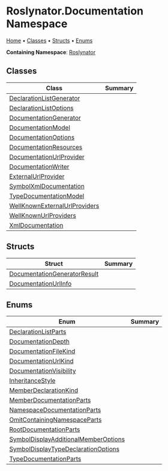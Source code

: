 <a name="_top"></a>

# Roslynator\.Documentation Namespace

[Home](../../README.md#_top) &#x2022; [Classes](#classes) &#x2022; [Structs](#structs) &#x2022; [Enums](#enums)

**Containing Namespace**: [Roslynator](../README.md#_top)

## Classes

| Class | Summary |
| ----- | ------- |
| [DeclarationListGenerator](DeclarationListGenerator/README.md#_top) | |
| [DeclarationListOptions](DeclarationListOptions/README.md#_top) | |
| [DocumentationGenerator](DocumentationGenerator/README.md#_top) | |
| [DocumentationModel](DocumentationModel/README.md#_top) | |
| [DocumentationOptions](DocumentationOptions/README.md#_top) | |
| [DocumentationResources](DocumentationResources/README.md#_top) | |
| [DocumentationUrlProvider](DocumentationUrlProvider/README.md#_top) | |
| [DocumentationWriter](DocumentationWriter/README.md#_top) | |
| [ExternalUrlProvider](ExternalUrlProvider/README.md#_top) | |
| [SymbolXmlDocumentation](SymbolXmlDocumentation/README.md#_top) | |
| [TypeDocumentationModel](TypeDocumentationModel/README.md#_top) | |
| [WellKnownExternalUrlProviders](WellKnownExternalUrlProviders/README.md#_top) | |
| [WellKnownUrlProviders](WellKnownUrlProviders/README.md#_top) | |
| [XmlDocumentation](XmlDocumentation/README.md#_top) | |

## Structs

| Struct | Summary |
| ------ | ------- |
| [DocumentationGeneratorResult](DocumentationGeneratorResult/README.md#_top) | |
| [DocumentationUrlInfo](DocumentationUrlInfo/README.md#_top) | |

## Enums

| Enum | Summary |
| ---- | ------- |
| [DeclarationListParts](DeclarationListParts/README.md#_top) | |
| [DocumentationDepth](DocumentationDepth/README.md#_top) | |
| [DocumentationFileKind](DocumentationFileKind/README.md#_top) | |
| [DocumentationUrlKind](DocumentationUrlKind/README.md#_top) | |
| [DocumentationVisibility](DocumentationVisibility/README.md#_top) | |
| [InheritanceStyle](InheritanceStyle/README.md#_top) | |
| [MemberDeclarationKind](MemberDeclarationKind/README.md#_top) | |
| [MemberDocumentationParts](MemberDocumentationParts/README.md#_top) | |
| [NamespaceDocumentationParts](NamespaceDocumentationParts/README.md#_top) | |
| [OmitContainingNamespaceParts](OmitContainingNamespaceParts/README.md#_top) | |
| [RootDocumentationParts](RootDocumentationParts/README.md#_top) | |
| [SymbolDisplayAdditionalMemberOptions](SymbolDisplayAdditionalMemberOptions/README.md#_top) | |
| [SymbolDisplayTypeDeclarationOptions](SymbolDisplayTypeDeclarationOptions/README.md#_top) | |
| [TypeDocumentationParts](TypeDocumentationParts/README.md#_top) | |

